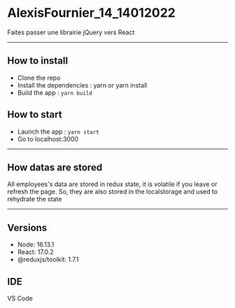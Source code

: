 # AlexisFournier_14_14012022
Faites passer une librairie jQuery vers React

--- 

## How to install

- Clone the repo
- Install the dependencies : yarn or yarn install
- Build the app : `yarn build`

## How to start
- Launch the app : `yarn start`
- Go to localhost:3000

--- 

## How datas are stored
All employees's data are stored in redux state, it is volatile if you leave or refresh the page.
So, they are also stored in the localstorage and used to rehydrate the state

--- 

## Versions
- Node: 16.13.1
- React: 17.0.2
- @reduxjs/toolkit: 1.7.1

## IDE
VS Code
